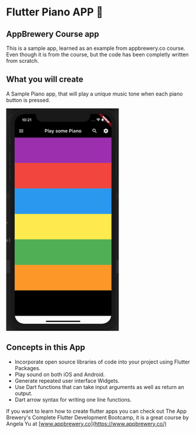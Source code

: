 # Flutter Piano APP 🎹

## AppBrewery Course app

This is a sample app, learned as an example from appbrewery.co course.
Even though it is from the course, but the code has been completly written from scratch.


## What you will create

A Sample Piano app, that will play a unique music tone when each piano button is pressed. 

<img src="https://github.com/TechInCharge/flutter-piano-app/blob/master/Piano-flutter-app.png" alt="alt text" width="whatever" height="600">

## Concepts in this App

- Incorporate open source libraries of code into your project using Flutter Packages.
- Play sound on both iOS and Android.
- Generate repeated user interface Widgets.
- Use Dart functions that can take input arguments as well as return an output.
- Dart arrow syntax for writing one line functions.

If you want to learn how to create flutter apps you can check out The App Brewery's Complete Flutter Development Bootcamp, it is a great course by Angela Yu at [www.appbrewery.co](https://www.appbrewery.co/)
